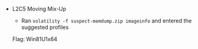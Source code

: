 - L2C5 Moving Mix-Up
    - Ran `volatility -f suspect-memdump.zip imageinfo` and entered the suggested profiles
    
    Flag: Win81U1x64